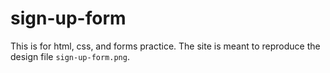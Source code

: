 # sign-up-form

This is for html, css, and forms practice.  The site is meant to reproduce the design file `sign-up-form.png`.
